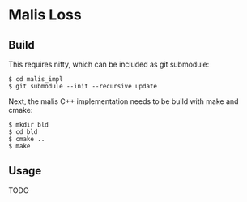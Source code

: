 # Malis Loss

## Build

This requires nifty, which can be included as git submodule:

```
$ cd malis_impl
$ git submodule --init --recursive update
```

Next, the malis C++ implementation needs to be build with make and cmake:

```
$ mkdir bld
$ cd bld
$ cmake ..
$ make
```

## Usage

TODO
